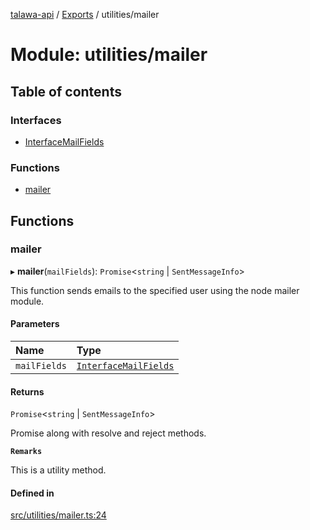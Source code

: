 [talawa-api](../README.md) / [Exports](../modules.md) / utilities/mailer

# Module: utilities/mailer

## Table of contents

### Interfaces

- [InterfaceMailFields](../interfaces/utilities_mailer.InterfaceMailFields.md)

### Functions

- [mailer](utilities_mailer.md#mailer)

## Functions

### mailer

▸ **mailer**(`mailFields`): `Promise`\<`string` \| `SentMessageInfo`\>

This function sends emails to the specified user using the node mailer module.

#### Parameters

| Name | Type |
| :------ | :------ |
| `mailFields` | [`InterfaceMailFields`](../interfaces/utilities_mailer.InterfaceMailFields.md) |

#### Returns

`Promise`\<`string` \| `SentMessageInfo`\>

Promise along with resolve and reject methods.

**`Remarks`**

This is a utility method.

#### Defined in

[src/utilities/mailer.ts:24](https://github.com/PalisadoesFoundation/talawa-api/blob/515781e/src/utilities/mailer.ts#L24)

